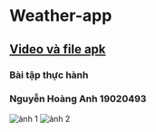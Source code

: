 # Weather-app

## [Video và file apk](https://drive.google.com/file/d/1VjOH46vhIr0lQ1T63JUuy1-7YP87yDHF/view?usp=sharing)

### Bài tập thực hành

### Nguyễn Hoàng Anh 19020493

![ảnh 1](https://user-images.githubusercontent.com/91047548/163711876-dbece4b7-ede2-44dc-99dc-a16085777220.png)
![ảnh 2](https://user-images.githubusercontent.com/91047548/163711878-b9aec355-5333-456b-8528-e78a7a886909.png)
